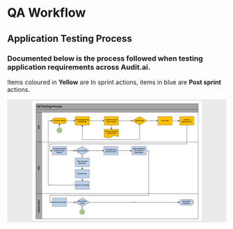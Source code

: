 # QA Workflow

## Application Testing Process

### Documented below is the process followed when testing application requirements across Audit.ai. 
Items coloured in **Yellow** are In sprint actions, items in blue are **Post sprint**
 actions.

![image.png](/.attachments/image-8caeb912-539a-47ea-a24f-bab25fd995b5.png)